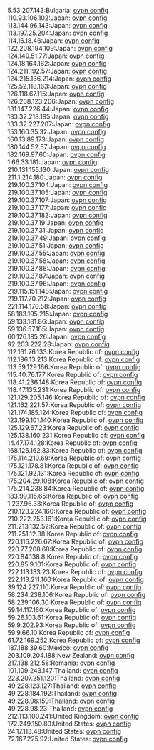 5.53.207.143:Bulgaria: [ovpn config](vpn/5_53_207_143.ovpn)  
110.93.106.102:Japan: [ovpn config](vpn/110_93_106_102.ovpn)  
113.144.96.143:Japan: [ovpn config](vpn/113_144_96_143.ovpn)  
113.197.25.204:Japan: [ovpn config](vpn/113_197_25_204.ovpn)  
114.16.18.46:Japan: [ovpn config](vpn/114_16_18_46.ovpn)  
122.208.194.109:Japan: [ovpn config](vpn/122_208_194_109.ovpn)  
124.140.51.77:Japan: [ovpn config](vpn/124_140_51_77.ovpn)  
124.18.164.162:Japan: [ovpn config](vpn/124_18_164_162.ovpn)  
124.211.192.57:Japan: [ovpn config](vpn/124_211_192_57.ovpn)  
124.215.136.214:Japan: [ovpn config](vpn/124_215_136_214.ovpn)  
125.52.118.163:Japan: [ovpn config](vpn/125_52_118_163.ovpn)  
126.118.67.115:Japan: [ovpn config](vpn/126_118_67_115.ovpn)  
126.208.123.206:Japan: [ovpn config](vpn/126_208_123_206.ovpn)  
131.147.226.44:Japan: [ovpn config](vpn/131_147_226_44.ovpn)  
133.32.218.195:Japan: [ovpn config](vpn/133_32_218_195.ovpn)  
133.32.227.207:Japan: [ovpn config](vpn/133_32_227_207.ovpn)  
153.160.35.32:Japan: [ovpn config](vpn/153_160_35_32.ovpn)  
160.13.89.173:Japan: [ovpn config](vpn/160_13_89_173.ovpn)  
180.144.52.57:Japan: [ovpn config](vpn/180_144_52_57.ovpn)  
182.169.97.60:Japan: [ovpn config](vpn/182_169_97_60.ovpn)  
1.66.33.181:Japan: [ovpn config](vpn/1_66_33_181.ovpn)  
210.131.155.130:Japan: [ovpn config](vpn/210_131_155_130.ovpn)  
211.1.214.180:Japan: [ovpn config](vpn/211_1_214_180.ovpn)  
219.100.37.104:Japan: [ovpn config](vpn/219_100_37_104.ovpn)  
219.100.37.105:Japan: [ovpn config](vpn/219_100_37_105.ovpn)  
219.100.37.107:Japan: [ovpn config](vpn/219_100_37_107.ovpn)  
219.100.37.177:Japan: [ovpn config](vpn/219_100_37_177.ovpn)  
219.100.37.182:Japan: [ovpn config](vpn/219_100_37_182.ovpn)  
219.100.37.19:Japan: [ovpn config](vpn/219_100_37_19.ovpn)  
219.100.37.31:Japan: [ovpn config](vpn/219_100_37_31.ovpn)  
219.100.37.49:Japan: [ovpn config](vpn/219_100_37_49.ovpn)  
219.100.37.51:Japan: [ovpn config](vpn/219_100_37_51.ovpn)  
219.100.37.55:Japan: [ovpn config](vpn/219_100_37_55.ovpn)  
219.100.37.58:Japan: [ovpn config](vpn/219_100_37_58.ovpn)  
219.100.37.86:Japan: [ovpn config](vpn/219_100_37_86.ovpn)  
219.100.37.87:Japan: [ovpn config](vpn/219_100_37_87.ovpn)  
219.100.37.96:Japan: [ovpn config](vpn/219_100_37_96.ovpn)  
219.115.151.148:Japan: [ovpn config](vpn/219_115_151_148.ovpn)  
219.117.70.212:Japan: [ovpn config](vpn/219_117_70_212.ovpn)  
221.114.170.58:Japan: [ovpn config](vpn/221_114_170_58.ovpn)  
58.183.195.215:Japan: [ovpn config](vpn/58_183_195_215.ovpn)  
59.133.181.86:Japan: [ovpn config](vpn/59_133_181_86.ovpn)  
59.136.57.185:Japan: [ovpn config](vpn/59_136_57_185.ovpn)  
60.126.185.26:Japan: [ovpn config](vpn/60_126_185_26.ovpn)  
92.203.222.28:Japan: [ovpn config](vpn/92_203_222_28.ovpn)  
112.161.76.133:Korea Republic of: [ovpn config](vpn/112_161_76_133.ovpn)  
112.186.13.213:Korea Republic of: [ovpn config](vpn/112_186_13_213.ovpn)  
113.59.129.166:Korea Republic of: [ovpn config](vpn/113_59_129_166.ovpn)  
115.40.76.177:Korea Republic of: [ovpn config](vpn/115_40_76_177.ovpn)  
118.41.236.148:Korea Republic of: [ovpn config](vpn/118_41_236_148.ovpn)  
118.47.135.231:Korea Republic of: [ovpn config](vpn/118_47_135_231.ovpn)  
121.129.205.146:Korea Republic of: [ovpn config](vpn/121_129_205_146.ovpn)  
121.162.221.57:Korea Republic of: [ovpn config](vpn/121_162_221_57.ovpn)  
121.174.185.124:Korea Republic of: [ovpn config](vpn/121_174_185_124.ovpn)  
123.199.101.140:Korea Republic of: [ovpn config](vpn/123_199_101_140.ovpn)  
125.129.67.23:Korea Republic of: [ovpn config](vpn/125_129_67_23.ovpn)  
125.138.160.231:Korea Republic of: [ovpn config](vpn/125_138_160_231.ovpn)  
14.47.174.128:Korea Republic of: [ovpn config](vpn/14_47_174_128.ovpn)  
168.126.162.83:Korea Republic of: [ovpn config](vpn/168_126_162_83.ovpn)  
175.114.210.69:Korea Republic of: [ovpn config](vpn/175_114_210_69.ovpn)  
175.121.178.81:Korea Republic of: [ovpn config](vpn/175_121_178_81.ovpn)  
175.121.92.131:Korea Republic of: [ovpn config](vpn/175_121_92_131.ovpn)  
175.204.29.108:Korea Republic of: [ovpn config](vpn/175_204_29_108.ovpn)  
175.214.238.84:Korea Republic of: [ovpn config](vpn/175_214_238_84.ovpn)  
183.99.115.65:Korea Republic of: [ovpn config](vpn/183_99_115_65.ovpn)  
1.237.96.33:Korea Republic of: [ovpn config](vpn/1_237_96_33.ovpn)  
210.123.224.160:Korea Republic of: [ovpn config](vpn/210_123_224_160.ovpn)  
210.222.253.161:Korea Republic of: [ovpn config](vpn/210_222_253_161.ovpn)  
211.213.132.52:Korea Republic of: [ovpn config](vpn/211_213_132_52.ovpn)  
211.251.12.38:Korea Republic of: [ovpn config](vpn/211_251_12_38.ovpn)  
220.116.226.67:Korea Republic of: [ovpn config](vpn/220_116_226_67.ovpn)  
220.77.208.68:Korea Republic of: [ovpn config](vpn/220_77_208_68.ovpn)  
220.84.138.8:Korea Republic of: [ovpn config](vpn/220_84_138_8.ovpn)  
220.85.9.101:Korea Republic of: [ovpn config](vpn/220_85_9_101.ovpn)  
222.113.133.23:Korea Republic of: [ovpn config](vpn/222_113_133_23.ovpn)  
222.113.211.160:Korea Republic of: [ovpn config](vpn/222_113_211_160.ovpn)  
39.124.227.110:Korea Republic of: [ovpn config](vpn/39_124_227_110.ovpn)  
58.234.238.106:Korea Republic of: [ovpn config](vpn/58_234_238_106.ovpn)  
58.239.106.30:Korea Republic of: [ovpn config](vpn/58_239_106_30.ovpn)  
59.14.117.160:Korea Republic of: [ovpn config](vpn/59_14_117_160.ovpn)  
59.26.103.61:Korea Republic of: [ovpn config](vpn/59_26_103_61.ovpn)  
59.9.202.93:Korea Republic of: [ovpn config](vpn/59_9_202_93.ovpn)  
59.9.66.10:Korea Republic of: [ovpn config](vpn/59_9_66_10.ovpn)  
61.72.169.252:Korea Republic of: [ovpn config](vpn/61_72_169_252.ovpn)  
187.188.39.60:Mexico: [ovpn config](vpn/187_188_39_60.ovpn)  
203.109.204.188:New Zealand: [ovpn config](vpn/203_109_204_188.ovpn)  
217.138.212.58:Romania: [ovpn config](vpn/217_138_212_58.ovpn)  
101.109.243.147:Thailand: [ovpn config](vpn/101_109_243_147.ovpn)  
223.207.251.120:Thailand: [ovpn config](vpn/223_207_251_120.ovpn)  
49.228.123.127:Thailand: [ovpn config](vpn/49_228_123_127.ovpn)  
49.228.184.192:Thailand: [ovpn config](vpn/49_228_184_192.ovpn)  
49.228.98.159:Thailand: [ovpn config](vpn/49_228_98_159.ovpn)  
49.228.98.23:Thailand: [ovpn config](vpn/49_228_98_23.ovpn)  
212.113.100.241:United Kingdom: [ovpn config](vpn/212_113_100_241.ovpn)  
172.249.150.80:United States: [ovpn config](vpn/172_249_150_80.ovpn)  
24.17.113.48:United States: [ovpn config](vpn/24_17_113_48.ovpn)  
72.167.225.92:United States: [ovpn config](vpn/72_167_225_92.ovpn)  
